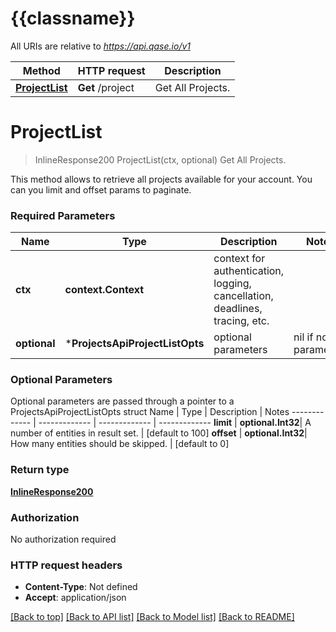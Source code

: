 # {{classname}}

All URIs are relative to *https://api.qase.io/v1*

Method | HTTP request | Description
------------- | ------------- | -------------
[**ProjectList**](ProjectsApi.md#ProjectList) | **Get** /project | Get All Projects.

# **ProjectList**
> InlineResponse200 ProjectList(ctx, optional)
Get All Projects.

This method allows to retrieve all projects available for your account. You can you limit and offset params to paginate. 

### Required Parameters

Name | Type | Description  | Notes
------------- | ------------- | ------------- | -------------
 **ctx** | **context.Context** | context for authentication, logging, cancellation, deadlines, tracing, etc.
 **optional** | ***ProjectsApiProjectListOpts** | optional parameters | nil if no parameters

### Optional Parameters
Optional parameters are passed through a pointer to a ProjectsApiProjectListOpts struct
Name | Type | Description  | Notes
------------- | ------------- | ------------- | -------------
 **limit** | **optional.Int32**| A number of entities in result set. | [default to 100]
 **offset** | **optional.Int32**| How many entities should be skipped. | [default to 0]

### Return type

[**InlineResponse200**](inline_response_200.md)

### Authorization

No authorization required

### HTTP request headers

 - **Content-Type**: Not defined
 - **Accept**: application/json

[[Back to top]](#) [[Back to API list]](../README.md#documentation-for-api-endpoints) [[Back to Model list]](../README.md#documentation-for-models) [[Back to README]](../README.md)


